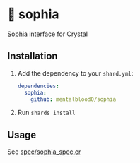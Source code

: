 # 📑 sophia

[Sophia](https://github.com/pmwkaa/sophia) interface for Crystal

## Installation

1. Add the dependency to your `shard.yml`:

   ```yaml
   dependencies:
     sophia:
       github: mentalblood0/sophia
   ```

2. Run `shards install`

## Usage

See [spec/sophia_spec.cr](./spec/sophia_spec.cr)

